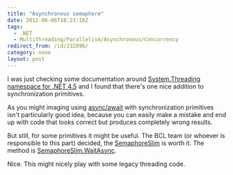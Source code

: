 ```yaml
---
title: "Asynchronous semaphore"
date: 2012-06-06T18:23:18Z
tags:
  - .NET
  - Multithreading/Parallelism/Asynchronous/Concurrency
redirect_from: /id/232896/
category: none
layout: post
---
```

I was just checking some documentation around [System.Threading namespace for .NET 4.5][1] and I found that there's one nice addition to synchronization primitives.

As you might imaging using [async/await][2] with synchronization primitives isn't particularly good idea, because you can easily make a mistake and end up with code that looks correct but produces completely wrong results.

But still, for some primitives it might be useful. The BCL team (or whoever is responsible to this part) decided, the [SemaphoreSlim][3] is worth it. The method is [SemaphoreSlim.WaitAsync][4].

Nice. This might nicely play with some legacy threading code.

[1]: http://msdn.microsoft.com/en-us/library/798axes2(v=vs.110)
[2]: http://msdn.microsoft.com/en-us/library/hh191443(v=vs.110).aspx
[3]: http://msdn.microsoft.com/en-us/library/dd271035(v=vs.110)
[4]: http://msdn.microsoft.com/en-us/library/hh462788(v=vs.110).aspx
